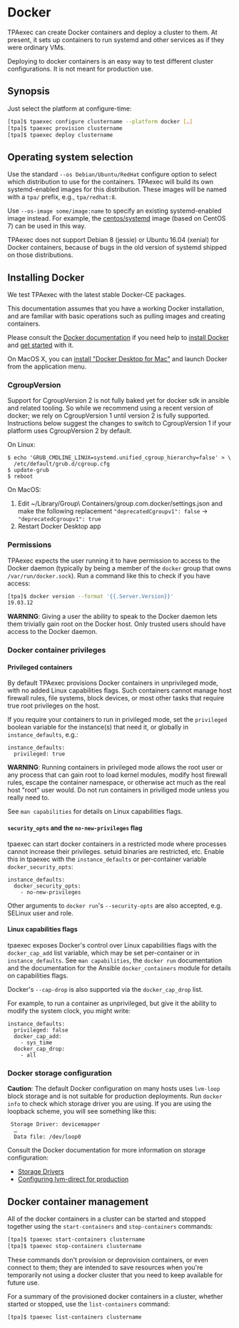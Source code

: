 # Docker

TPAexec can create Docker containers and deploy a cluster to them. At
present, it sets up containers to run systemd and other services as if
they were ordinary VMs.

Deploying to docker containers is an easy way to test different cluster
configurations. It is not meant for production use.

## Synopsis

Just select the platform at configure-time:

```bash
[tpa]$ tpaexec configure clustername --platform docker […]
[tpa]$ tpaexec provision clustername
[tpa]$ tpaexec deploy clustername
```

## Operating system selection

Use the standard `--os Debian/Ubuntu/RedHat` configure option to
select which distribution to use for the containers. TPAexec will build
its own systemd-enabled images for this distribution. These images will
be named with a `tpa/` prefix, e.g., `tpa/redhat:8`.

Use `--os-image some/image:name` to specify an existing
systemd-enabled image instead. For example, the
[centos/systemd](https://hub.docker.com/r/centos/systemd/)
image (based on CentOS 7) can be used in this way.

TPAexec does not support Debian 8 (jessie) or Ubuntu 16.04 (xenial) for
Docker containers, because of bugs in the old version of systemd shipped
on those distributions.

## Installing Docker

We test TPAexec with the latest stable Docker-CE packages.

This documentation assumes that you have a working Docker installation,
and are familiar with basic operations such as pulling images and
creating containers.

Please consult the
[Docker documentation](https://docs.docker.com) if you need help to
[install Docker](https://docs.docker.com/install) and
[get started](https://docs.docker.com/get-started/) with it.

On MacOS X, you can [install "Docker Desktop for
Mac"](https://hub.docker.com/editions/community/docker-ce-desktop-mac/)
and launch Docker from the application menu.

### CgroupVersion

Support for CgroupVersion 2 is not fully baked yet for docker sdk in
ansible and related tooling. So while we recommend using a recent
version of docker; we rely on CgroupVersion 1 until version 2 is
fully supported. Instructions below suggest the changes to switch to
CgroupVersion 1 if your platform uses CgroupVersion 2 by default.

On Linux:
```
$ echo 'GRUB_CMDLINE_LINUX=systemd.unified_cgroup_hierarchy=false' > \
  /etc/default/grub.d/cgroup.cfg
$ update-grub
$ reboot
```
On MacOS:

1. Edit ~/Library/Group\ Containers/group.com.docker/settings.json
   and make the following replacement
   `"deprecatedCgroupv1": false` → `"deprecatedCgroupv1": true`
2. Restart Docker Desktop app

### Permissions

TPAexec expects the user running it to have permission to access to the
Docker daemon (typically by being a member of the `docker` group that
owns `/var/run/docker.sock`). Run a command like this to check if you
have access:

```bash
[tpa]$ docker version --format '{{.Server.Version}}'
19.03.12
```

**WARNING**: Giving a user the ability to speak to the Docker daemon
lets them trivially gain root on the Docker host. Only trusted users
should have access to the Docker daemon.

### Docker container privileges

#### Privileged containers

By default TPAexec provisions Docker containers in unprivileged mode, with no
added Linux capabilities flags. Such containers cannot manage host firewall
rules, file systems, block devices, or most other tasks that require true root
privileges on the host.

If you require your containers to run in privileged mode, set the `privileged`
boolean variable for the instance(s) that need it, or globally in
`instance_defaults`, e.g.:

    instance_defaults:
      privileged: true

**WARNING**: Running containers in privileged mode allows the root user or any
process that can gain root to load kernel modules, modify host firewall rules,
escape the container namespace, or otherwise act much as the real host "root"
user would. Do not run containers in priviliged mode unless you really need to.

See `man capabilities` for details on Linux capabilities flags.

#### `security_opts` and the `no-new-privileges` flag

tpaexec can start docker containers in a restricted mode where processes cannot
increase their privileges. setuid binaries are restricted, etc. Enable this in
tpaexec with the `instance_defaults` or per-container variable
`docker_security_opts`:

    instance_defaults:
      docker_security_opts:
        - no-new-privileges

Other arguments to `docker run`'s `--security-opts` are also accepted, e.g.
SELinux user and role.

#### Linux capabilities flags

tpaexec exposes Docker's control over Linux capabilities flags with the
`docker_cap_add` list variable, which may be set per-container or in
`instance_defaults`. See `man capabilities`, the `docker run` documentation and
the documentation for the Ansible `docker_containers` module for details on
capabilities flags.

Docker's `--cap-drop` is also supported via the `docker_cap_drop` list.

For example, to run a container as unprivileged, but give it the ability to
modify the system clock, you might write:

    instance_defaults:
      privileged: false
      docker_cap_add:
        - sys_time
      docker_cap_drop:
        - all

### Docker storage configuration

**Caution**: The default Docker configuration on many hosts uses
`lvm-loop` block storage and is not suitable for production
deployments. Run `docker info` to check which storage driver you are
using. If you are using the loopback scheme, you will see something
like this:

```
 Storage Driver: devicemapper
  …
  Data file: /dev/loop0
```

Consult the Docker documentation for more information on storage
configuration:

* [Storage Drivers](https://docs.docker.com/storage/storagedriver/)
* [Configuring lvm-direct for production](https://docs.docker.com/storage/storagedriver/device-mapper-driver/#configure-direct-lvm-mode-for-production)

## Docker container management

All of the docker containers in a cluster can be started and stopped
together using the `start-containers` and `stop-containers` commands:

```bash
[tpa]$ tpaexec start-containers clustername
[tpa]$ tpaexec stop-containers clustername
```

These commands don't provision or deprovision containers, or even
connect to them; they are intended to save resources when you're
temporarily not using a docker cluster that you need to keep
available for future use.

For a summary of the provisioned docker containers in a cluster,
whether started or stopped, use the `list-containers` command:

```bash
[tpa]$ tpaexec list-containers clustername
```
